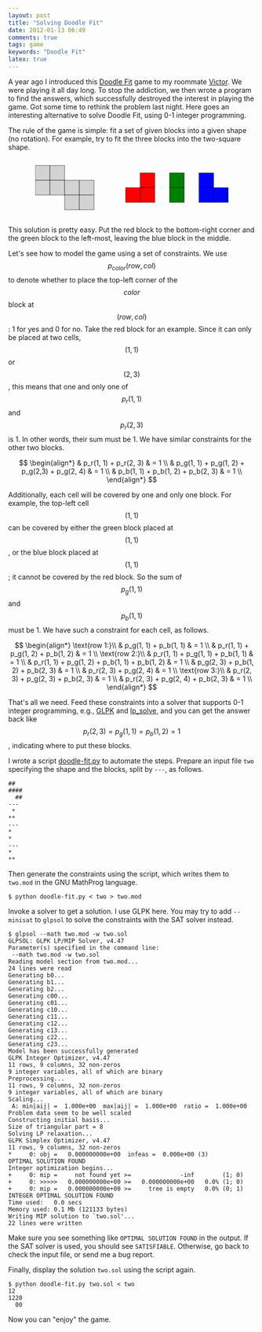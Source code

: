 ```yaml
---
layout: post
title: "Solving Doodle Fit"
date: 2012-01-13 06:49
comments: true
tags: game
keywords: "Doodle Fit"
latex: true
---
```

A year ago I introduced this
[Doodle Fit](http://www.google.com/search?q=doodle+fit) game
to my roommate [Victor](http://www.costan.us/).
We were playing it all day long.  To stop the addiction, we then
wrote a  program to find the answers, which successfully destroyed
the interest in playing the game.  Got some time to rethink
the problem last night.  Here goes an interesting alternative to
solve Doodle Fit, using 0-1 integer programming.

The rule of the game is simple: fit a set of given blocks into
a given shape (no rotation).  For example, try to fit the three
blocks into the two-square shape.

<center>
<svg width="180" height="120" viewBox="0 0 6 3">
	<g stroke-width="0.02" fill="lightgrey" stroke="black">
		<rect x="0" y="0" width="1" height="1" />
		<rect x="1" y="0" width="1" height="1" />
		<rect x="0" y="1" width="1" height="1" />
		<rect x="1" y="1" width="1" height="1" />
		<rect x="2" y="1" width="1" height="1" />
		<rect x="3" y="1" width="1" height="1" />
		<rect x="2" y="2" width="1" height="1" />
		<rect x="3" y="2" width="1" height="1" />
	</g>
</svg>
<svg width="210" height="120" viewBox="0 0 7 2">
	<g stroke-width="0.02" fill="red" stroke="black">
		<rect x="1" y="0" width="1" height="1" />
		<rect x="0" y="1" width="1" height="1" />
		<rect x="1" y="1" width="1" height="1" />
	</g>
	<g stroke-width="0.02" fill="green" stroke="black">
		<rect x="3" y="0" width="1" height="1" />
		<rect x="3" y="1" width="1" height="1" />
	</g>
	<g stroke-width="0.02" fill="blue" stroke="black">
		<rect x="5" y="0" width="1" height="1" />
		<rect x="5" y="1" width="1" height="1" />
		<rect x="6" y="1" width="1" height="1" />
	</g>
</svg>
</center>

This solution is pretty easy.  Put the red block to the bottom-right
corner and the green block to the left-most, leaving the blue block
in the middle.

Let's see how to model the game using a set of constraints.
We use $$p_{color}(row, col)$$ to denote whether to place the
top-left corner of the $$color$$ block at $$(row, col)$$: 1 for yes
and 0 for no.  Take the red block for an example.  Since it can
only be placed at two cells, $$(1, 1)$$ or $$(2, 3)$$, this means
that one and only one of $$p_r(1, 1)$$ and $$p_r(2, 3)$$ is 1.
In other words, their sum must be 1.  We have similar constraints
for the other two blocks.

$$
\begin{align*}
& p_r(1, 1) + p_r(2, 3)                        & = 1 \\
& p_g(1, 1) + p_g(1, 2) + p_g(2,3) + p_g(2, 4) & = 1 \\
& p_b(1, 1) + p_b(1, 2) + p_b(2, 3)            & = 1 \\
\end{align*}
$$

Additionally, each cell will be covered by one and only one block.
For example, the top-left cell $$(1, 1)$$ can be covered by either
the green block placed at $$(1, 1)$$, or the blue block placed at
$$(1, 1)$$; it cannot be covered by the red block.  So the sum of
$$p_g(1, 1)$$ and $$p_b(1, 1)$$ must be 1.  We have such a constraint
for each cell, as follows.

$$
\begin{align*}
\text{row 1:}\\
& p_g(1, 1) + p_b(1, 1)                         & = 1 \\
& p_r(1, 1) + p_g(1, 2) + p_b(1, 2)             & = 1 \\
\text{row 2:}\\
& p_r(1, 1) + p_g(1, 1) + p_b(1, 1)             & = 1 \\
& p_r(1, 1) + p_g(1, 2) + p_b(1, 1) + p_b(1, 2) & = 1 \\
& p_g(2, 3) + p_b(1, 2) + p_b(2, 3)             & = 1 \\
& p_r(2, 3) + p_g(2, 4)                         & = 1 \\
\text{row 3:}\\
& p_r(2, 3) + p_g(2, 3) + p_b(2, 3)             & = 1 \\
& p_r(2, 3) + p_g(2, 4) + p_b(2, 3)             & = 1 \\
\end{align*}
$$

That's all we need.  Feed these constraints into a solver
that supports 0-1 integer programming, e.g.,
[GLPK](http://www.gnu.org/software/glpk/) and
[lp_solve](http://lpsolve.sourceforge.net/),
and you can get the answer back like
$$p_r(2, 3) = p_g(1, 1) = p_b(1, 2) = 1$$,
indicating where to put these blocks.

I wrote a script [doodle-fit.py](/{{site.code_dir}}/doodle-fit.py)
to automate the steps.
Prepare an input file `two` specifying the shape and the
blocks, split by `---`, as follows.

	##
	####
	  ##
	---
	 *
	**
	---
	*
	*
	---
	*
	**

Then generate the constraints using the script,
which writes them to `two.mod` in the GNU MathProg language.

	$ python doodle-fit.py < two > two.mod

Invoke a solver to get a solution.  I use GLPK here.
You may try to add `--minisat` to `glpsol` to solve the constraints
with the SAT solver instead.

	$ glpsol --math two.mod -w two.sol
	GLPSOL: GLPK LP/MIP Solver, v4.47
	Parameter(s) specified in the command line:
	 --math two.mod -w two.sol
	Reading model section from two.mod...
	24 lines were read
	Generating b0...
	Generating b1...
	Generating b2...
	Generating c00...
	Generating c01...
	Generating c10...
	Generating c11...
	Generating c12...
	Generating c13...
	Generating c22...
	Generating c23...
	Model has been successfully generated
	GLPK Integer Optimizer, v4.47
	11 rows, 9 columns, 32 non-zeros
	9 integer variables, all of which are binary
	Preprocessing...
	11 rows, 9 columns, 32 non-zeros
	9 integer variables, all of which are binary
	Scaling...
	 A: min|aij| =  1.000e+00  max|aij| =  1.000e+00  ratio =  1.000e+00
	Problem data seem to be well scaled
	Constructing initial basis...
	Size of triangular part = 8
	Solving LP relaxation...
	GLPK Simplex Optimizer, v4.47
	11 rows, 9 columns, 32 non-zeros
	*     0: obj =   0.000000000e+00  infeas =  0.000e+00 (3)
	OPTIMAL SOLUTION FOUND
	Integer optimization begins...
	+     0: mip =     not found yet >=              -inf        (1; 0)
	+     0: >>>>>   0.000000000e+00 >=   0.000000000e+00   0.0% (1; 0)
	+     0: mip =   0.000000000e+00 >=     tree is empty   0.0% (0; 1)
	INTEGER OPTIMAL SOLUTION FOUND
	Time used:   0.0 secs
	Memory used: 0.1 Mb (121133 bytes)
	Writing MIP solution to `two.sol'...
	22 lines were written

Make sure you see something like `OPTIMAL SOLUTION FOUND`
in the output.  If the SAT solver is used, you should see
`SATISFIABLE`.  Otherwise, go back to check the input file,
or send me a bug report.

Finally, display the solution `two.sol` using the script again.

	$ python doodle-fit.py two.sol < two
	12  
	1220
	  00

Now you can "enjoy" the game.
